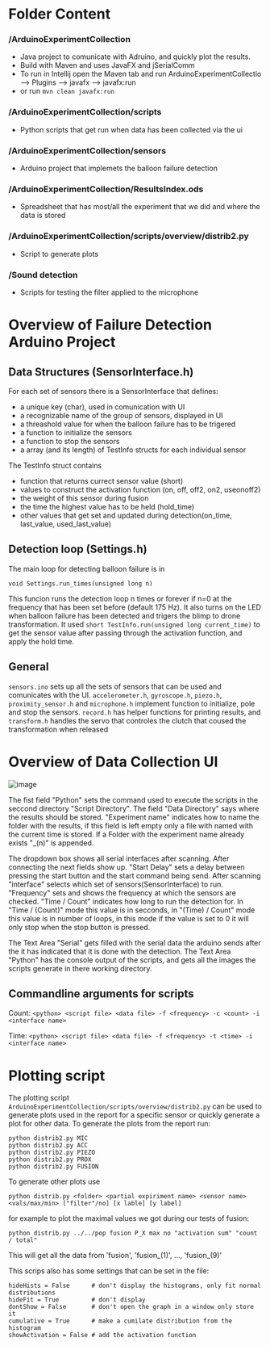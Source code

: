 # Folder Content

### /ArduinoExperimentCollection
- Java project to comunicate with Adruino, and quickly plot the results.
- Build with Maven and uses JavaFX and jSerialComm
- To run in Intellij open the Maven tab and run ArduinoExperimentCollectio --> Plugins --> javafx --> javafx:run
- or run ```mvn clean javafx:run```

### /ArduinoExperimentCollection/scripts
- Python scripts that get run when data has been collected via the ui

### /ArduinoExperimentCollection/sensors
- Arduino project that implemets the balloon failure detection

### /ArduinoExperimentCollection/ResultsIndex.ods
- Spreadsheet that has most/all the experiment that we did and where the data is stored

### /ArduinoExperimentCollection/scripts/overview/distrib2.py
- Script to generate plots

### /Sound detection 
- Scripts for testing the filter applied to the microphone


# Overview of Failure Detection Arduino Project

## Data Structures (SensorInterface.h)

For each set of sensors there is a SensorInterface that defines:
* a unique key (char), used in comunication with UI
* a recognizable name of the group of sensors, displayed in UI
* a threashold value for when the balloon failure has to be trigered
* a function to initialize the sensors
* a function to stop the sensors
* a array (and its length) of TestInfo structs for each individual sensor

The TestInfo struct contains
* function that returns currect sensor value (short)
* values to construct the activation function (on, off, off2, on2, useonoff2)
* the weight of this sensor during fusion
* the time the highest value has to be held (hold_time)
* other values that get set and updated during detection(on_time, last_value, used_last_value)

## Detection loop (Settings.h)

The main loop for detecting balloon failure is in

```void Settings.run_times(unsigned long n)```

This funcion runs the detection loop n times or forever if n=0 at the frequency that has been set before (default 175 Hz). It also turns on the LED when balloon failure has been detected and trigers the blimp to drone transformation.
It used ```short TestInfo.run(unsigned long current_time)``` to get the sensor value after passing through the activation function, and apply the hold time.

## General
```sensors.ino``` sets up all the sets of sensors that can be used and comunicates with the UI.
```accelerometer.h```, ```gyroscope.h```, ```piezo.h```, ```proximity_sensor.h``` and ```microphone.h``` implement function to initialize, pole and stop the sensors. ```record.h``` has helper functions for printing results, and ```transform.h``` handles the servo that controles the clutch that coused the transformation when released

# Overview of Data Collection UI

![image](UI.png)

The fist field "Python" sets the command used to execute the scripts in the seccond directory "Script Directory".
The field "Data Directory" says where the results should be stored. "Experiment name" indicates how to name the folder with the results, if this field is left empty only a file with named with the current time is stored. If a Folder with the experiment name already exists "_(n)" is appended.

The dropdown box shows all serial interfaces after scanning. After connecting the next fields show up.
"Start Delay" sets a delay between pressing the start button and the start command being send.
After scanning "interface" selects which set of sensors(SensorInterface) to run.
"Frequency" sets and shows the frequency at which the sensors are checked.
"Time / Count" indicates how long to run the detection for. In "Time / (Count)" mode this value is in secconds, in "(Time) / Count" mode this value is in number of loops, in this mode if the value is set to 0 it will only stop when the stop button is pressed.

The Text Area "Serial" gets filled with the serial data the arduino sends after the it has indicated that it is done with the detection. The Text Area "Python" has the console output of the scripts, and gets all the images the scripts generate in there working directory.

## Commandline arguments for scripts

Count: ```<python> <script file> <data file> -f <frequency> -c <count> -i <interface name>```

Time: ```<python> <script file> <data file> -f <frequency> -t <time> -i <interface name>```


# Plotting script

The plotting script `ArduinoExperimentCollection/scripts/overview/distrib2.py` can be used to generate plots used in the report for a specific sensor or quickly generate a plot for other data.
To generate the plots from the report run:
```
python distrib2.py MIC
python distrib2.py ACC
python distrib2.py PIEZO
python distrib2.py PROX
python distrib2.py FUSION
```
To generate other plots use
```
python distrib.py <folder> <partial expiriment name> <sensor name> <vals/max/min> ["filter"/no] [x lable] [y label]
```
for example to plot the maximal values we got during our tests of fusion:
```
python distrib.py ../../pop fusion P_X max no "activation sum" "count / total"
```
This will get all the data from 'fusion', 'fusion_(1)', ..., 'fusion_(9)'

This scrips also has some settings that can be set in the file:
```
hideHists = False      # don't display the histograms, only fit normal distributions
hideFit = True         # don't display 
dontShow = False       # don't open the graph in a window only store it
cumulative = True      # make a cumilate distribution from the histogram
showActivation = False # add the activation function
```